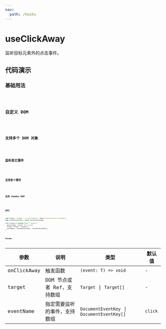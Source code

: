 ```yaml
---
nav:
  path: /hooks
---
```


# useClickAway

监听目标元素外的点击事件。

## 代码演示

### 基础用法

<code hideActions='["CSB"]' src="./demo/demo1.tsx" />

### 自定义 DOM

<code hideActions='["CSB"]' src="./demo/demo2.tsx" />

### 支持多个 DOM 对象

<code hideActions='["CSB"]' src="./demo/demo3.tsx" />

### 监听其它事件

<code hideActions='["CSB"]' src="./demo/demo4.tsx" />

### 支持多个事件

<code hideActions='["CSB"]' src="./demo/demo5.tsx" />

### 支持 shadow DOM

<code hideActions='["CSB"]' src="./demo/demo6.tsx" />

## API

```typescript
type Target = Element | (() => Element) | React.MutableRefObject<Element>;
type DocumentEventKey = keyof DocumentEventMap;

useClickAway<T extends Event = Event>(
  onClickAway: (event: T) => void,
  target: Target | Target[],
  eventName?: DocumentEventKey | DocumentEventKey[]
);
```

### Params

| 参数        | 说明                         | 类型                                       | 默认值  |
| ----------- | ---------------------------- | ------------------------------------------ | ------- |
| onClickAway | 触发函数                     | `(event: T) => void`                       | -       |
| target      | DOM 节点或者 Ref，支持数组   | `Target` \| `Target[]`                     | -       |
| eventName   | 指定需要监听的事件，支持数组 | `DocumentEventKey` \| `DocumentEventKey[]` | `click` |